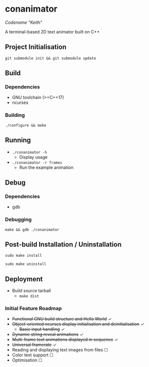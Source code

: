 # conanimator

*Codename "Keith"*

A terminal-based 2D text animator built on C++

## Project Initialisation
`git submodule init && git submodule update`

## Build
### Dependencies
- GNU toolchain (>=C++17)
- ncurses

### Building
`./configure && make`


## Running
- `./conanimator -h`
    - Display usage
- `./conanimator -r frames`
    - Run the example animation

## Debug
### Dependencies
- gdb

### Debugging
`make && gdb ./conanimator`


## Post-build Installation / Uninstallation

`sudo make install`

`sudo make uninstall`


## Deployment

- Build source tarball
    - `make dist`


### Initial Feature Roadmap

- ~~Functional GNU build structure and Hello World~~ &#10003;
- ~~Object-oriented ncurses display initialisation and deinitialisation~~ &#10003;
    - ~~Basic input handling~~ &#10003;
- ~~Dynamic string reveal animations~~ &#10003;
- ~~Multi-frame text animations displayed in sequence~~ &#10003;
- ~~Universal framerate~~ &#10003;
- Reading and displaying text images from files &#9744;
- Color text support &#9744;
- Optimisation &#9744;
